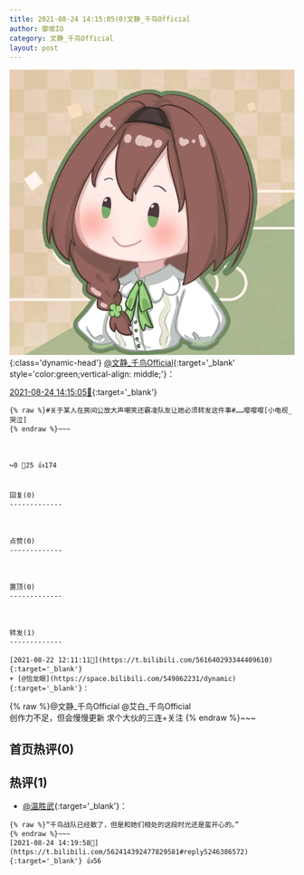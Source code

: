 ```yaml
---
title: 2021-08-24 14:15:05(0)文静_千鸟Official
author: 御坂IO
category: 文静_千鸟Official
layout: post
---
```


![img](/images/ac7482ed1b9a7f203dc68c0c4a77c488a27b108a.jpg){:class='dynamic-head'}
[@文静_千鸟Official](https://space.bilibili.com/667526012/dynamic){:target='_blank' style='color:green;vertical-align: middle;'}：

[2021-08-24 14:15:05🔗](https://t.bilibili.com/562414392477829581){:target='_blank'}

~~~
{% raw %}#关于某人在房间公放大声嘲笑还霸凌队友让她必须转发这件事#……嘤嘤嘤[小电视_哭泣]
{% endraw %}~~~



↪️0 💬25 👍174


回复(0)
-------------



点赞(0)
-------------



置顶(0)
-------------



转发(1)
-------------

[2021-08-22 12:11:11🔗](https://t.bilibili.com/561640293344409610){:target='_blank'}
+ [@恰龙眼](https://space.bilibili.com/549862231/dynamic){:target='_blank'}：
~~~
{% raw %}@文静_千鸟Official  @艾白_千鸟Official  
创作力不足，但会慢慢更新
求个大伙的三连+关注
{% endraw %}~~~






首页热评(0)
-------------



热评(1)
-------------

+ [@温胜武](https://space.bilibili.com/33630561/dynamic){:target='_blank'}：
~~~
{% raw %}“千鸟战队已经散了，但是和她们相处的这段时光还是蛮开心的。”
{% endraw %}~~~
[2021-08-24 14:19:58🔗](https://t.bilibili.com/562414392477829581#reply5246386572){:target='_blank'} 👍56


